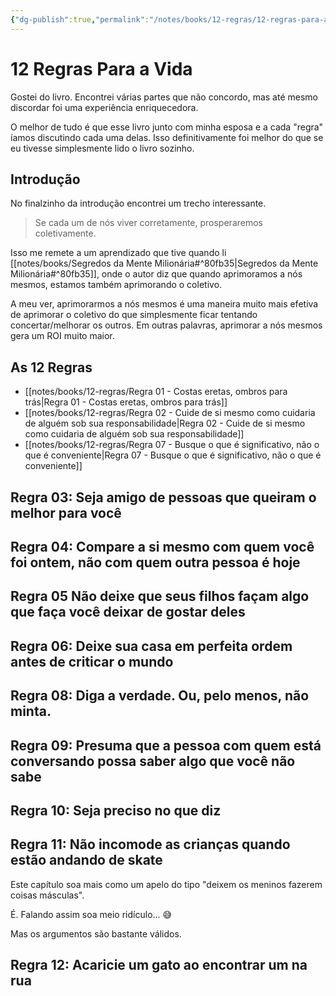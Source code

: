 ```yaml
---
{"dg-publish":true,"permalink":"/notes/books/12-regras/12-regras-para-a-vida/","dgHomeLink":true,"dgPassFrontmatter":false}
---
```


# 12 Regras Para a Vida

Gostei do livro. Encontrei várias partes que não concordo, mas até mesmo discordar foi uma experiência enriquecedora.

O melhor de tudo é que esse livro junto com minha esposa e a cada "regra" íamos discutindo cada uma delas. Isso definitivamente foi melhor do que se eu tivesse simplesmente lido o livro sozinho.

## Introdução

No finalzinho da introdução encontrei um trecho interessante.


> Se cada um de nós viver corretamente, prosperaremos coletivamente.

Isso me remete a um aprendizado que tive quando li [[notes/books/Segredos da Mente Milionária#^80fb35|Segredos da Mente Milionária#^80fb35]], onde o autor diz que quando aprimoramos a nós mesmos, estamos também aprimorando o coletivo.

A meu ver, aprimorarmos a nós mesmos é uma maneira muito mais efetiva de aprimorar o coletivo do que simplesmente ficar tentando concertar/melhorar os outros. Em outras palavras, aprimorar a nós mesmos gera um ROI muito maior.

## As 12 Regras
- [[notes/books/12-regras/Regra 01 - Costas eretas, ombros para trás|Regra 01 - Costas eretas, ombros para trás]]
- [[notes/books/12-regras/Regra 02 - Cuide de si mesmo como cuidaria de alguém sob sua responsabilidade|Regra 02 - Cuide de si mesmo como cuidaria de alguém sob sua responsabilidade]]
- [[notes/books/12-regras/Regra 07 - Busque o que é significativo, não o que é conveniente|Regra 07 - Busque o que é significativo, não o que é conveniente]]


## Regra 03: Seja amigo de pessoas que queiram o melhor para você

## Regra 04: Compare a si mesmo com quem você foi ontem, não com quem outra pessoa é hoje

## Regra 05 Não deixe que seus filhos façam algo que faça você deixar de gostar deles


## Regra 06: Deixe sua casa em perfeita ordem antes de criticar o mundo




## Regra 08: Diga a verdade. Ou, pelo menos, não minta.


## Regra 09: Presuma que a pessoa com quem está conversando possa saber algo que você não sabe


## Regra 10: Seja preciso no que diz


## Regra 11: Não incomode as crianças quando estão andando de skate

Este capítulo soa mais como um apelo do tipo "deixem os meninos fazerem coisas másculas".

É. Falando assim soa meio ridículo... 😅

Mas os argumentos são bastante válidos.



## Regra 12: Acaricie um gato ao encontrar um na rua

